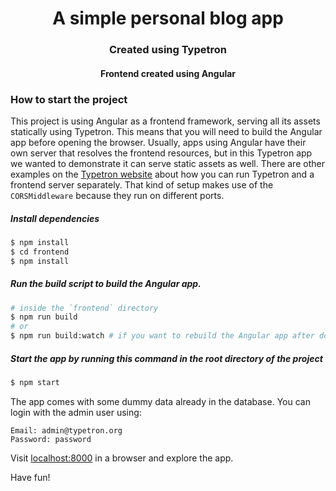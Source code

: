 <div style="text-align: center;">
<h1>A simple personal blog app </h1>
<h3>Created using Typetron</h3>
<h4>Frontend created using Angular</h4>
</div>

### How to start the project

This project is using Angular as a frontend framework, serving all its assets statically using Typetron. This means that
you will need to build the Angular app before opening the browser. Usually, apps using Angular have their own server
that resolves the frontend resources, but in this Typetron app we wanted to demonstrate it can serve static assets as
well. There are other examples on the [Typetron website](https://typetron.org) about how you can run Typetron and a
frontend server separately. That kind of setup makes use of the `CORSMiddleware` because they run on different ports.

##### Install dependencies

```bash
$ npm install
$ cd frontend
$ npm install
```

##### Run the build script to build the Angular app.

```bash
# inside the `frontend` directory
$ npm run build
# or
$ npm run build:watch # if you want to rebuild the Angular app after doing some modifications
```

##### Start the app by running this command in the root directory of the project

```bash
$ npm start
```

The app comes with some dummy data already in the database. You can login with the admin user using:

```
Email: admin@typetron.org
Password: password
```

Visit [localhost:8000](http://localhost:8000) in a browser and explore the app.

Have fun!
